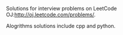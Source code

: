 Solutions for interview problems on LeetCode OJ:http://oj.leetcode.com/problems/. 

Alogrithms solutions include cpp and python.

